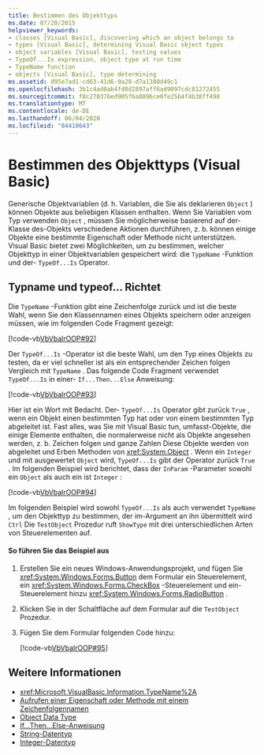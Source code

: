 ```yaml
---
title: Bestimmen des Objekttyps
ms.date: 07/20/2015
helpviewer_keywords:
- classes [Visual Basic], discovering which an object belongs to
- types [Visual Basic], determining Visual Basic object types
- object variables [Visual Basic], testing values
- TypeOf...Is expression, object type at run time
- TypeName function
- objects [Visual Basic], type determining
ms.assetid: d95e7ad1-cd63-41d6-9a28-d7a1380d49c1
ms.openlocfilehash: 3b1c4ad0ab4fd8d2897aff6ad9097cdc81272455
ms.sourcegitcommit: f8c270376ed905f6a8896ce0fe25b4f4b38ff498
ms.translationtype: MT
ms.contentlocale: de-DE
ms.lasthandoff: 06/04/2020
ms.locfileid: "84410643"
---
```

# <a name="determining-object-type-visual-basic"></a>Bestimmen des Objekttyps (Visual Basic)
Generische Objektvariablen (d. h. Variablen, die Sie als deklarieren `Object` ) können Objekte aus beliebigen Klassen enthalten. Wenn Sie Variablen vom Typ verwenden `Object` , müssen Sie möglicherweise basierend auf der-Klasse des-Objekts verschiedene Aktionen durchführen, z. b. können einige Objekte eine bestimmte Eigenschaft oder Methode nicht unterstützen. Visual Basic bietet zwei Möglichkeiten, um zu bestimmen, welcher Objekttyp in einer Objektvariablen gespeichert wird: die `TypeName` -Funktion und der- `TypeOf...Is` Operator.  
  
## <a name="typename-and-typeofis"></a>Typname und typeof... Richtet  
 Die `TypeName` -Funktion gibt eine Zeichenfolge zurück und ist die beste Wahl, wenn Sie den Klassennamen eines Objekts speichern oder anzeigen müssen, wie im folgenden Code Fragment gezeigt:  
  
 [!code-vb[VbVbalrOOP#92](~/samples/snippets/visualbasic/VS_Snippets_VBCSharp/VbVbalrOOP/VB/OOP.vb#92)]  
  
 Der `TypeOf...Is` -Operator ist die beste Wahl, um den Typ eines Objekts zu testen, da er viel schneller ist als ein entsprechender Zeichen folgen Vergleich mit `TypeName` . Das folgende Code Fragment verwendet `TypeOf...Is` in einer- `If...Then...Else` Anweisung:  
  
 [!code-vb[VbVbalrOOP#93](~/samples/snippets/visualbasic/VS_Snippets_VBCSharp/VbVbalrOOP/VB/OOP.vb#93)]  
  
 Hier ist ein Wort mit Bedacht. Der- `TypeOf...Is` Operator gibt zurück `True` , wenn ein Objekt einen bestimmten Typ hat oder von einem bestimmten Typ abgeleitet ist. Fast alles, was Sie mit Visual Basic tun, umfasst-Objekte, die einige Elemente enthalten, die normalerweise nicht als Objekte angesehen werden, z. b. Zeichen folgen und ganze Zahlen Diese Objekte werden von abgeleitet und Erben Methoden von <xref:System.Object> . Wenn ein `Integer` und mit ausgewertet `Object` wird, `TypeOf...Is` gibt der Operator zurück `True` . Im folgenden Beispiel wird berichtet, dass der `InParam` -Parameter sowohl ein `Object` als auch ein ist `Integer` :  
  
 [!code-vb[VbVbalrOOP#94](~/samples/snippets/visualbasic/VS_Snippets_VBCSharp/VbVbalrOOP/VB/OOP.vb#94)]  
  
 Im folgenden Beispiel wird sowohl `TypeOf...Is` als auch verwendet `TypeName` , um den Objekttyp zu bestimmen, der im-Argument an ihn übermittelt wird `Ctrl` Die `TestObject` Prozedur ruft `ShowType` mit drei unterschiedlichen Arten von Steuerelementen auf.  
  
#### <a name="to-run-the-example"></a>So führen Sie das Beispiel aus  
  
1. Erstellen Sie ein neues Windows-Anwendungsprojekt, und fügen Sie <xref:System.Windows.Forms.Button> dem Formular ein Steuerelement, ein <xref:System.Windows.Forms.CheckBox> -Steuerelement und ein-Steuerelement hinzu <xref:System.Windows.Forms.RadioButton> .  
  
2. Klicken Sie in der Schaltfläche auf dem Formular auf die `TestObject` Prozedur.  
  
3. Fügen Sie dem Formular folgenden Code hinzu:  
  
     [!code-vb[VbVbalrOOP#95](~/samples/snippets/visualbasic/VS_Snippets_VBCSharp/VbVbalrOOP/VB/OOP.vb#95)]  
  
## <a name="see-also"></a>Weitere Informationen

- <xref:Microsoft.VisualBasic.Information.TypeName%2A>
- [Aufrufen einer Eigenschaft oder Methode mit einem Zeichenfolgennamen](calling-a-property-or-method-using-a-string-name.md)
- [Object Data Type](../../../language-reference/data-types/object-data-type.md)
- [If...Then...Else-Anweisung](../../../language-reference/statements/if-then-else-statement.md)
- [String-Datentyp](../../../language-reference/data-types/string-data-type.md)
- [Integer-Datentyp](../../../language-reference/data-types/integer-data-type.md)
